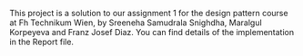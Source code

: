 This project is a solution to our assignment 1 for the design pattern course at Fh Technikum Wien, by Sreeneha Samudrala Snighdha, Maralgul Korpeyeva and Franz Josef Diaz. You can find details of the implementation in the Report file. 
